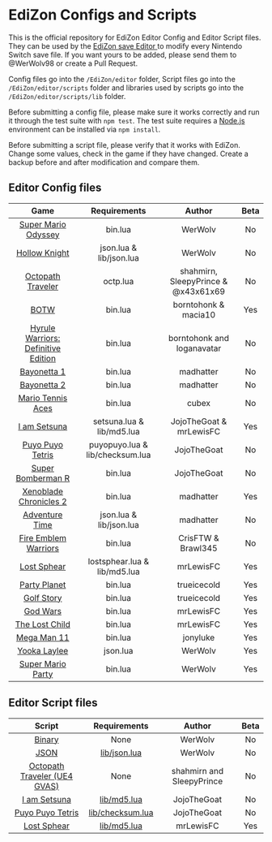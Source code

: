 # EdiZon Configs and Scripts

This is the official repository for EdiZon Editor Config and Editor Script files. They can be used by the [EdiZon save Editor
](https://github.com/thomasnet-mc/EdiZon) to modify every Nintendo Switch save file.
If you want yours to be added, please send them to @WerWolv98 or create a Pull Request.

Config files go into the `/EdiZon/editor` folder, Script files go into the `/EdiZon/editor/scripts` folder and libraries used by scripts go into the `/EdiZon/editor/scripts/lib` folder.

Before submitting a config file, please make sure it works correctly and run it through the test suite with `npm test`. The test suite requires a [Node.js](https://nodejs.org/) environment can be installed via `npm install`.

Before submitting a script file, please verify that it works with EdiZon. Change some values, check in the game if they have changed. Create a backup before and after modification and compare them.

## Editor Config files

| Game                            | Requirements            | Author    | Beta     |
|:-------------------------------:|:-----------------------:|:---------:|:--------:|
| [Super Mario Odyssey](https://github.com/WerWolv98/EdiZon_ConfigsAndScripts/blob/master/Configs/0100000000010000.json)             | bin.lua                 | WerWolv  | No |
| [Hollow Knight](https://github.com/WerWolv98/EdiZon_ConfigsAndScripts/blob/master/Configs/0100633007D48000.json)                   | json.lua & lib/json.lua | WerWolv  | No |
| [Octopath Traveler](https://github.com/WerWolv98/EdiZon_ConfigsAndScripts/blob/master/Configs/0100E66006406000.json) | octp.lua      | shahmirn, SleepyPrince & @x43x61x69 | No |
| [BOTW](https://github.com/WerWolv98/EdiZon_ConfigsAndScripts/blob/master/Configs/01007EF00011E000.json)    | bin.lua | borntohonk & macia10 | Yes |
| [Hyrule Warriors: Definitive Edition](https://github.com/WerWolv98/EdiZon_ConfigsAndScripts/blob/master/Configs/0100AE00096EA000.json) | bin.lua | borntohonk and loganavatar | No |
| [Bayonetta 1](https://github.com/WerWolv98/EdiZon_ConfigsAndScripts/blob/master/Configs/010076F0049A2000.json) | bin.lua | madhatter | No |
| [Bayonetta 2](https://github.com/WerWolv98/EdiZon_ConfigsAndScripts/blob/master/Configs/01007960049A0000.json) | bin.lua | madhatter | No |
| [Mario Tennis Aces](https://github.com/WerWolv98/EdiZon_ConfigsAndScripts/blob/master/Configs/0100BDE00862A000.json) | bin.lua | cubex | No |
| [I am Setsuna](https://github.com/WerWolv98/EdiZon_ConfigsAndScripts/blob/master/Configs/0100849000BDA000.json) | setsuna.lua & lib/md5.lua | JojoTheGoat & mrLewisFC | Yes |
| [Puyo Puyo Tetris](https://github.com/WerWolv98/EdiZon_ConfigsAndScripts/blob/master/Configs/010053D0001BE000.json) | puyopuyo.lua & lib/checksum.lua | JojoTheGoat | No |
| [Super Bomberman R](https://github.com/WerWolv98/EdiZon_ConfigsAndScripts/blob/master/Configs/01007AD00013E000.json) | bin.lua | JojoTheGoat | No |
| [Xenoblade Chronicles 2](https://github.com/WerWolv98/EdiZon_ConfigsAndScripts/blob/master/Configs/0100E95004038000.json)             | bin.lua                 | madhatter  | Yes |
| [Adventure Time](https://github.com/WerWolv98/EdiZon_ConfigsAndScripts/blob/master/Configs/0100C4E004406000.json)             | json.lua & lib/json.lua         | madhatter  | No |
| [Fire Emblem Warriors](https://github.com/WerWolv98/EdiZon_ConfigsAndScripts/blob/master/Configs/0100F15003E64000.json)             | bin.lua         | CrisFTW & Brawl345  | No |
| [Lost Sphear](https://github.com/WerWolv98/EdiZon_ConfigsAndScripts/blob/master/Configs/010077B0038B2000.json) | lostsphear.lua & lib/md5.lua | mrLewisFC | Yes |
| [Party Planet](https://github.com/WerWolv98/EdiZon_ConfigsAndScripts/blob/master/Configs/01004F10066B0000.json)             | bin.lua         | trueicecold  | Yes |
| [Golf Story](https://github.com/WerWolv98/EdiZon_ConfigsAndScripts/blob/master/Configs/0100779004172000.json)             | bin.lua         | trueicecold  | Yes |
| [God Wars](https://github.com/WerWolv98/EdiZon_ConfigsAndScripts/blob/master/Configs/0100F3D00B032000.json)             | bin.lua         | mrLewisFC | Yes |
| [The Lost Child](https://github.com/WerWolv98/EdiZon_ConfigsAndScripts/blob/master/Configs/01008A000A404000.json)             | bin.lua         | mrLewisFC | Yes |
| [Mega Man 11](https://github.com/WerWolv98/EdiZon_ConfigsAndScripts/blob/master/Configs/0100B0C0086B0000.json)             | bin.lua         | jonyluke | Yes |
| [Yooka Laylee](https://github.com/WerWolv98/EdiZon_ConfigsAndScripts/blob/master/Configs/0100F110029C8000.json)             | json.lua         | WerWolv | Yes |010036B0034E4000
| [Super Mario Party](https://github.com/WerWolv98/EdiZon_ConfigsAndScripts/blob/master/Configs/010036B0034E4000.json)             | bin.lua         | WerWolv | Yes |

## Editor Script files
| Script                            | Requirements            | Author    | Beta   |
|:---------------------------------:|:-----------------------:|:---------:|:------:|
| [Binary](https://github.com/WerWolv98/EdiZon_ConfigsAndScripts/blob/master/Scripts/bin.lua) | None                 | WerWolv  | No |
| [JSON](https://github.com/WerWolv98/EdiZon_ConfigsAndScripts/blob/master/Scripts/json.lua) | [lib/json.lua](https://github.com/WerWolv98/EdiZon_ConfigsAndScripts/blob/master/Scripts/lib/json.lua) | WerWolv  | No |
| [Octopath Traveler (UE4 GVAS)](https://github.com/WerWolv98/EdiZon_ConfigsAndScripts/blob/master/Scripts/octp.lua) | None | shahmirn and SleepyPrince | No |
| [I am Setsuna](https://github.com/WerWolv98/EdiZon_ConfigsAndScripts/blob/master/Scripts/setsuna.lua) | [lib/md5.lua](https://github.com/WerWolv98/EdiZon_ConfigsAndScripts/blob/master/Scripts/lib/md5.lua) | JojoTheGoat | No |
| [Puyo Puyo Tetris](https://github.com/WerWolv98/EdiZon_ConfigsAndScripts/blob/master/Scripts/puyopuyo.lua) | [lib/checksum.lua](https://github.com/WerWolv98/EdiZon_ConfigsAndScripts/blob/master/Scripts/lib/checksum.lua) | JojoTheGoat | No |
| [Lost Sphear](https://github.com/WerWolv98/EdiZon_ConfigsAndScripts/blob/master/Scripts/lostsphear.lua) | [lib/md5.lua](https://github.com/WerWolv98/EdiZon_ConfigsAndScripts/blob/master/Scripts/lib/md5.lua) | mrLewisFC | Yes |
